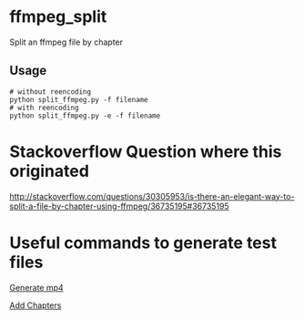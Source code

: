 # ffmpeg_split

Split an ffmpeg file by chapter

## Usage
```
# without reencoding
python split_ffmpeg.py -f filename
# with reencoding
python split_ffmpeg.py -e -f filename
```

# Stackoverflow Question where this originated

http://stackoverflow.com/questions/30305953/is-there-an-elegant-way-to-split-a-file-by-chapter-using-ffmpeg/36735195#36735195


# Useful commands to generate test files

[Generate mp4](https://github.com/videojs/mux.js/blob/main/docs/test-content.md)

[Add Chapters](https://ikyle.me/blog/2020/add-mp4-chapters-ffmpeg)


